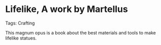 # Lifelike, A work by Martellus

Tags: Crafting

This magnum opus is a book about the best materials and tools to make lifelike statues.